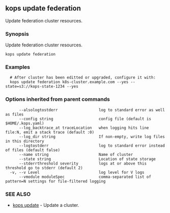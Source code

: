## kops update federation

Update federation cluster resources.

### Synopsis


Update federation cluster resources.

```
kops update federation
```

### Examples

```
  # After cluster has been editted or upgraded, configure it with:
  kops update federation k8s-cluster.example.com --yes --state=s3://kops-state-1234 --yes
```

### Options inherited from parent commands

```
      --alsologtostderr                  log to standard error as well as files
      --config string                    config file (default is $HOME/.kops.yaml)
      --log_backtrace_at traceLocation   when logging hits line file:N, emit a stack trace (default :0)
      --log_dir string                   If non-empty, write log files in this directory
      --logtostderr                      log to standard error instead of files (default false)
      --name string                      Name of cluster
      --state string                     Location of state storage
      --stderrthreshold severity         logs at or above this threshold go to stderr (default 2)
  -v, --v Level                          log level for V logs
      --vmodule moduleSpec               comma-separated list of pattern=N settings for file-filtered logging
```

### SEE ALSO
* [kops update](kops_update.md)	 - Update a cluster.

